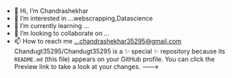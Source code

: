 - 👋 Hi, I’m Chandrashekhar
- 👀 I’m interested in ...webscrapping,Datascience
- 🌱 I’m currently learning ...
- 💞️ I’m looking to collaborate on ...
- 📫 How to reach me ...chandrashekhar35295@gmail.com
Chandugt35295/Chandugt35295 is a ✨ special ✨ repository because its `README.md` (this file) appears on your GitHub profile.
You can click the Preview link to take a look at your changes.
--->
